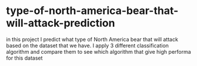# type-of-north-america-bear-that-will-attack-prediction
in this project I predict what type of North America bear that will attack based on the dataset that we have. I apply 3 different classification algorithm and compare them to see which algorithm that give high performa for this dataset
